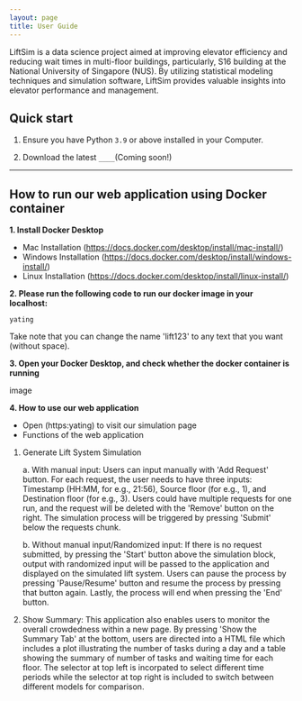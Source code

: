 ```yaml
---
layout: page
title: User Guide
---
```


LiftSim is a data science project aimed at improving elevator efficiency and reducing wait times in multi-floor 
buildings, particularly, S16 building at the National University of Singapore (NUS). By utilizing statistical modeling 
techniques and simulation software, LiftSim provides valuable insights into elevator performance and management. 

## Quick start

1. Ensure you have Python `3.9` or above installed in your Computer.

2. Download the latest `____`(Coming soon!)

--------------------------------------------------------------------------------------------------------------------

## How to run our web application using Docker container

**1. Install Docker Desktop** 
- Mac Installation (https://docs.docker.com/desktop/install/mac-install/)
- Windows Installation (https://docs.docker.com/desktop/install/windows-install/)
- Linux Installation (https://docs.docker.com/desktop/install/linux-install/)

**2. Please run the following code to run our docker image in your localhost:**

```linux 
yating
```

Take note that you can change the name 'lift123' to any text that you want (without space).

**3. Open your Docker Desktop, and check whether the docker container is running**

image

**4. How to use our web application**

- Open (https:yating) to visit our simulation page
- Functions of the web application

1. Generate Lift System Simulation

   a. With manual input:
   Users can input manually with 'Add Request' button. For each request, the user needs to have three inputs: Timestamp (HH:MM, for e.g., 21:56), Source floor (for
   e.g., 1), and Destination floor (for e.g., 3). Users could have multiple requests for one run, and the request will be deleted with the 'Remove' button on the
   right. The simulation process will be triggered by pressing 'Submit' below the requests chunk.

   b. Without manual input/Randomized input:
   If there is no request submitted, by pressing the 'Start' button above the simulation block, output with randomized input will be passed to the application and
   displayed on the simulated lift system. Users can pause the process by pressing 'Pause/Resume' button and resume the process by pressing that button again.
   Lastly, the process will end when pressing the 'End' button.

2. Show Summary:
   This application also enables users to monitor the overall crowdedness within a new page. By pressing 'Show the Summary Tab' at the bottom, users are directed
   into a HTML file which includes a plot illustrating the number of tasks during a day and a table showing the summary of number of tasks and waiting time for each
   floor. The selector at top left is incorpated to select different time periods while the selector at top right is included to switch between different models for
   comparison.
